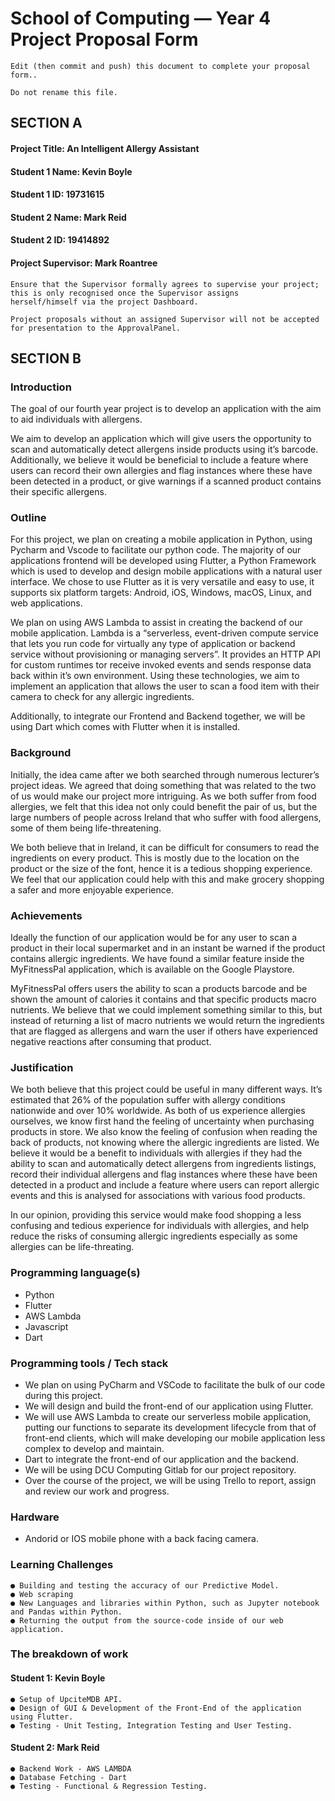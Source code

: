 # School of Computing — Year 4 Project Proposal Form

```
Edit (then commit and push) this document to complete your proposal form..
```

```
Do not rename this file.
```

## SECTION A

#### Project Title: An Intelligent Allergy Assistant

#### Student 1 Name: Kevin Boyle

#### Student 1 ID: 19731615

#### Student 2 Name: Mark Reid

#### Student 2 ID: 19414892

#### Project Supervisor: Mark Roantree

```
Ensure that the Supervisor formally agrees to supervise your project; this is only recognised once the Supervisor assigns
herself/himself via the project Dashboard.
```

```
Project proposals without an assigned Supervisor will not be accepted for presentation to the ApprovalPanel.
```

## SECTION B

### Introduction

The goal of our fourth year project is to develop an application with the aim to aid individuals with allergens.

We aim to develop an application which will give users the opportunity to scan and automatically detect allergens inside
products using it’s barcode. Additionally, we believe it would be beneficial to include a feature where users can record their
own allergies and flag instances where these have been detected in a product, or give warnings if a scanned product contains
their specific allergens.

### Outline

For this project, we plan on creating a mobile application in Python, using Pycharm and Vscode to facilitate our python code.
The majority of our applications frontend will be developed using Flutter, a Python Framework which is used to develop and
design mobile applications with a natural user interface. We chose to use Flutter as it is very versatile and easy to use, it
supports six platform targets: Android, iOS, Windows, macOS, Linux, and web applications.

We plan on using AWS Lambda to assist in creating the backend of our mobile application. Lambda is a “serverless,
event-driven compute service that lets you run code for virtually any type of application or backend service without
provisioning or managing servers”. It provides an HTTP API for custom runtimes tor receive invoked events and sends
response data back within it’s own environment. Using these technologies, we aim to implement an application that allows the
user to scan a food item with their camera to check for any allergic ingredients.

Additionally, to integrate our Frontend and Backend together, we will be using Dart which comes with Flutter when it is
installed.

### Background

Initially, the idea came after we both searched through numerous lecturer’s project ideas. We agreed that doing something
that was related to the two of us would make our project more intriguing. As we both suffer from food allergies, we felt that
this idea not only could benefit the pair of us, but the large numbers of people across Ireland that who suffer with food
allergens, some of them being life-threatening.

We both believe that in Ireland, it can be difficult for consumers to read the ingredients on every product. This is mostly due to
the location on the product or the size of the font, hence it is a tedious shopping experience. We feel that our application could
help with this and make grocery shopping a safer and more enjoyable experience.

### Achievements

Ideally the function of our application would be for any user to scan a product in their local supermarket and in an instant be
warned if the product contains allergic ingredients. We have found a similar feature inside the MyFitnessPal application, which
is available on the Google Playstore.

MyFitnessPal offers users the ability to scan a products barcode and be shown the amount of calories it contains and that
specific products macro nutrients. We believe that we could implement something similar to this, but instead of returning a list
of macro nutrients we would return the ingredients that are flagged as allergens and warn the user if others have experienced
negative reactions after consuming that product.

### Justification

We both believe that this project could be useful in many different ways. It’s estimated that 26% of the population suffer with
allergy conditions nationwide and over 10% worldwide. As both of us experience allergies ourselves, we know first hand the
feeling of uncertainty when purchasing products in store. We also know the feeling of confusion when reading the back of
products, not knowing where the allergic ingredients are listed. We believe it would be a benefit to individuals with allergies if
they had the ability to scan and automatically detect allergens from ingredients listings, record their individual allergens and
flag instances where these have been detected in a product and include a feature where users can report allergic events and
this is analysed for associations with various food products.

In our opinion, providing this service would make food shopping a less confusing and tedious experience for individuals with
allergies, and help reduce the risks of consuming allergic ingredients especially as some allergies can be life-threating.

### Programming language(s)

- Python
- Flutter
- AWS Lambda
- Javascript
- Dart

### Programming tools / Tech stack

- We plan on using PyCharm and VSCode to facilitate the bulk of our code during this
  project.
- We will design and build the front-end of our application using Flutter.
- We will use AWS Lambda to create our serverless mobile application, putting our
  functions to separate its development lifecycle from that of front-end clients, which will
  make developing our mobile application less complex to develop and maintain.
- Dart to integrate the front-end of our application and the backend.
- We will be using DCU Computing Gitlab for our project repository.
- Over the course of the project, we will be using Trello to report, assign and review our work and progress.

### Hardware

- Andorid or IOS mobile phone with a back facing camera.

### Learning Challenges

```
● Building and testing the accuracy of our Predictive Model.
● Web scraping
● New Languages and libraries within Python, such as Jupyter notebook and Pandas within Python.
● Returning the output from the source-code inside of our web application.
```

### The breakdown of work

#### Student 1: Kevin Boyle

```
● Setup of UpciteMDB API.
● Design of GUI & Development of the Front-End of the application using Flutter.
● Testing - Unit Testing, Integration Testing and User Testing.
```

#### Student 2: Mark Reid

```
● Backend Work - AWS LAMBDA
● Database Fetching - Dart
● Testing - Functional & Regression Testing.
```
